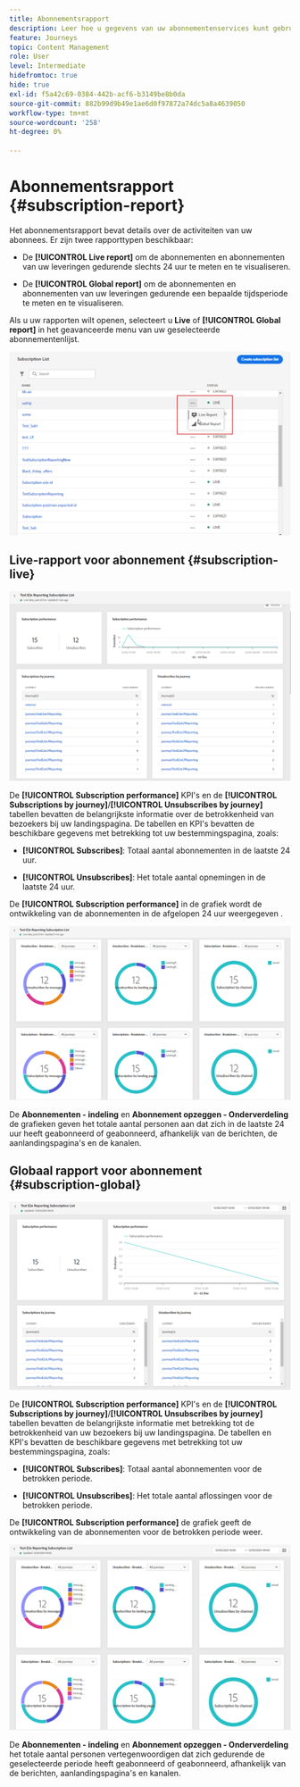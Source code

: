 ```yaml
---
title: Abonnementsrapport
description: Leer hoe u gegevens van uw abonnementenservices kunt gebruiken
feature: Journeys
topic: Content Management
role: User
level: Intermediate
hidefromtoc: true
hide: true
exl-id: f5a42c69-0384-442b-acf6-b3149be8b0da
source-git-commit: 882b99d9b49e1ae6d0f97872a74dc5a8a4639050
workflow-type: tm+mt
source-wordcount: '258'
ht-degree: 0%

---
```


# Abonnementsrapport {#subscription-report}

Het abonnementsrapport bevat details over de activiteiten van uw abonnees. Er zijn twee rapporttypen beschikbaar:

* De **[!UICONTROL Live report]** om de abonnementen en abonnementen van uw leveringen gedurende slechts 24 uur te meten en te visualiseren.

* De **[!UICONTROL Global report]** om de abonnementen en abonnementen van uw leveringen gedurende een bepaalde tijdsperiode te meten en te visualiseren.

Als u uw rapporten wilt openen, selecteert u **Live** of **[!UICONTROL Global report]** in het geavanceerde menu van uw geselecteerde abonnementenlijst.

![](assets/subscription_report_6.png)

## Live-rapport voor abonnement {#subscription-live}

![](assets/subscription_report_3.png)

De **[!UICONTROL Subscription performance]** KPI&#39;s en de **[!UICONTROL Subscriptions by journey]**/**[!UICONTROL Unsubscribes by journey]** tabellen bevatten de belangrijkste informatie over de betrokkenheid van bezoekers bij uw landingspagina. De tabellen en KPI&#39;s bevatten de beschikbare gegevens met betrekking tot uw bestemmingspagina, zoals:

* **[!UICONTROL Subscribes]**: Totaal aantal abonnementen in de laatste 24 uur.

* **[!UICONTROL Unsubscribes]**: Het totale aantal opnemingen in de laatste 24 uur.

De **[!UICONTROL Subscription performance]** in de grafiek wordt de ontwikkeling van de abonnementen in de afgelopen 24 uur weergegeven .

![](assets/subscription_report_4.png)

De **Abonnementen - indeling** en **Abonnement opzeggen - Onderverdeling** de grafieken geven het totale aantal personen aan dat zich in de laatste 24 uur heeft geabonneerd of geabonneerd, afhankelijk van de berichten, de aanlandingspagina&#39;s en de kanalen.

## Globaal rapport voor abonnement {#subscription-global}

![](assets/subscription_report_1.png)

De **[!UICONTROL Subscription performance]** KPI&#39;s en de **[!UICONTROL Subscriptions by journey]**/**[!UICONTROL Unsubscribes by journey]** tabellen bevatten de belangrijkste informatie met betrekking tot de betrokkenheid van uw bezoekers bij uw landingspagina. De tabellen en KPI&#39;s bevatten de beschikbare gegevens met betrekking tot uw bestemmingspagina, zoals:

* **[!UICONTROL Subscribes]**: Totaal aantal abonnementen voor de betrokken periode.

* **[!UICONTROL Unsubscribes]**: Het totale aantal aflossingen voor de betrokken periode.

De **[!UICONTROL Subscription performance]** de grafiek geeft de ontwikkeling van de abonnementen voor de betrokken periode weer.

![](assets/subscription_report_2.png)

De **Abonnementen - indeling** en **Abonnement opzeggen - Onderverdeling** het totale aantal personen vertegenwoordigen dat zich gedurende de geselecteerde periode heeft geabonneerd of geabonneerd, afhankelijk van de berichten, aanlandingspagina&#39;s en kanalen.
